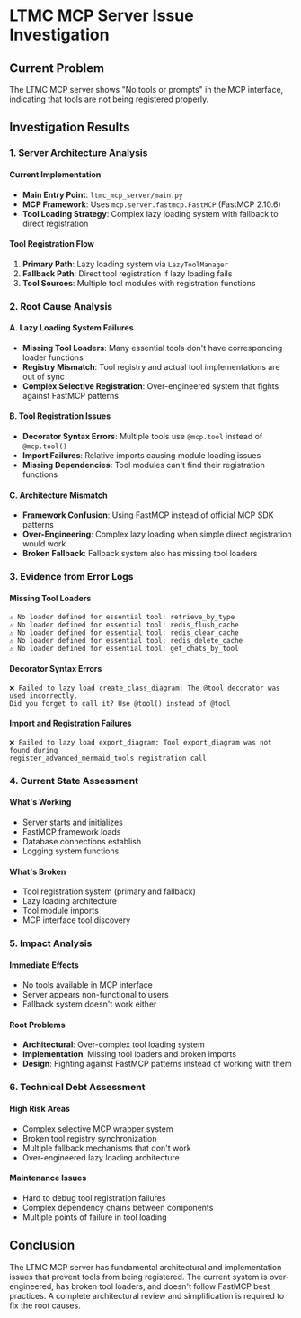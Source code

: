 # LTMC MCP Server Issue Investigation

## Current Problem
The LTMC MCP server shows "No tools or prompts" in the MCP interface, indicating that tools are not being registered properly.

## Investigation Results

### 1. Server Architecture Analysis

#### Current Implementation
- **Main Entry Point**: `ltmc_mcp_server/main.py`
- **MCP Framework**: Uses `mcp.server.fastmcp.FastMCP` (FastMCP 2.10.6)
- **Tool Loading Strategy**: Complex lazy loading system with fallback to direct registration

#### Tool Registration Flow
1. **Primary Path**: Lazy loading system via `LazyToolManager`
2. **Fallback Path**: Direct tool registration if lazy loading fails
3. **Tool Sources**: Multiple tool modules with registration functions

### 2. Root Cause Analysis

#### A. Lazy Loading System Failures
- **Missing Tool Loaders**: Many essential tools don't have corresponding loader functions
- **Registry Mismatch**: Tool registry and actual tool implementations are out of sync
- **Complex Selective Registration**: Over-engineered system that fights against FastMCP patterns

#### B. Tool Registration Issues
- **Decorator Syntax Errors**: Multiple tools use `@mcp.tool` instead of `@mcp.tool()`
- **Import Failures**: Relative imports causing module loading issues
- **Missing Dependencies**: Tool modules can't find their registration functions

#### C. Architecture Mismatch
- **Framework Confusion**: Using FastMCP instead of official MCP SDK patterns
- **Over-Engineering**: Complex lazy loading when simple direct registration would work
- **Broken Fallback**: Fallback system also has missing tool loaders

### 3. Evidence from Error Logs

#### Missing Tool Loaders
```
⚠️ No loader defined for essential tool: retrieve_by_type
⚠️ No loader defined for essential tool: redis_flush_cache
⚠️ No loader defined for essential tool: redis_clear_cache
⚠️ No loader defined for essential tool: redis_delete_cache
⚠️ No loader defined for essential tool: get_chats_by_tool
```

#### Decorator Syntax Errors
```
❌ Failed to lazy load create_class_diagram: The @tool decorator was used incorrectly. 
Did you forget to call it? Use @tool() instead of @tool
```

#### Import and Registration Failures
```
❌ Failed to lazy load export_diagram: Tool export_diagram was not found during 
register_advanced_mermaid_tools registration call
```

### 4. Current State Assessment

#### What's Working
- Server starts and initializes
- FastMCP framework loads
- Database connections establish
- Logging system functions

#### What's Broken
- Tool registration system (primary and fallback)
- Lazy loading architecture
- Tool module imports
- MCP interface tool discovery

### 5. Impact Analysis

#### Immediate Effects
- No tools available in MCP interface
- Server appears non-functional to users
- Fallback system doesn't work either

#### Root Problems
- **Architectural**: Over-complex tool loading system
- **Implementation**: Missing tool loaders and broken imports
- **Design**: Fighting against FastMCP patterns instead of working with them

### 6. Technical Debt Assessment

#### High Risk Areas
- Complex selective MCP wrapper system
- Broken tool registry synchronization
- Multiple fallback mechanisms that don't work
- Over-engineered lazy loading architecture

#### Maintenance Issues
- Hard to debug tool registration failures
- Complex dependency chains between components
- Multiple points of failure in tool loading

## Conclusion

The LTMC MCP server has fundamental architectural and implementation issues that prevent tools from being registered. The current system is over-engineered, has broken tool loaders, and doesn't follow FastMCP best practices. A complete architectural review and simplification is required to fix the root causes.
